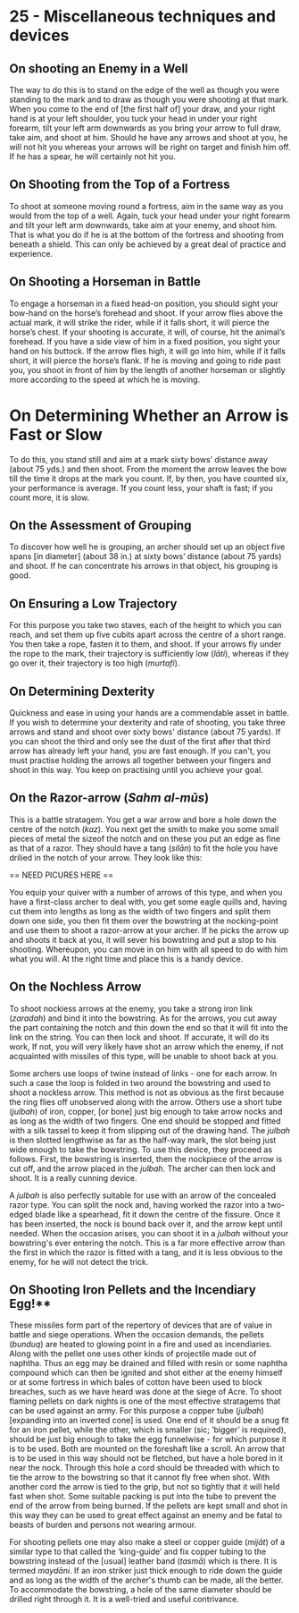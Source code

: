# 25 - Miscellaneous techniques and devices

## On shooting an Enemy in a Well

The way to do this is to stand on the edge of the well as though you were standing to the mark and to draw as though you were shooting at that mark. When you come to the end of [the first half of] your draw, and your right hand is at your left shoulder, you tuck your head in under your right forearm, tilt your left arm downwards as you bring your arrow to full draw, take aim, and shoot at him. Should he have any arrows and shoot at you, he will not hit you whereas your arrows will be right on target and finish him off. If he has a spear, he will certainly not hit you.

## On Shooting from the Top of a Fortress

To shoot at someone moving round a fortress, aim in the same way as you would from the top of a well. Again, tuck your head under your right forearm and tilt your left arm downwards, take aim at your enemy, and shoot him. That is what you do if he is at the bottom of the fortress and shooting from beneath a shield. This can only be achieved by a great deal of practice and experience.

## On Shooting a Horseman in Battle

To engage a horseman in a fixed head-on position, you should sight your bow-hand on the horse’s forehead and shoot. If your arrow flies above the actual mark, it will strike the rider, while if it falls short, it will pierce the horse’s chest. If your shooting is accurate, it will, of course, hit the animal’s forehead. If you have a side view of him in a fixed position, you sight your hand on his buttock. If the arrow flies high, it will go into him, while if it falls short, it will pierce the horse’s flank. If he is moving and going to ride past you, you shoot in front of him by the length of another horseman or slightly more according to the speed at which he is moving.

# On Determining Whether an Arrow is Fast or Slow

To do this, you stand still and aim at a mark sixty bows’ distance away (about 75 yds.) and then shoot. From the moment the arrow leaves the bow till the time it drops at the mark you count. If, by then, you have counted six, your performance is average. 1f you count less, your shaft is fast; if you count more, it is slow.

## On the Assessment of Grouping

To discover how well he is grouping, an archer should set up an object five spans [in diameter] (about 38 in.) at sixty bows’ distance (about 75 yards) and shoot. If he can concentrate his arrows in that object, his grouping is good.

## On Ensuring a Low Trajectory

For this purpose you take two staves, each of the height to which you can reach, and set them up five cubits apart across the centre of a short range. You then take a rope, fasten it to them, and shoot. If your arrows fly under the rope to the mark, their trajectory is sufficiently low (*lāti*), whereas if they go over it, their trajectory is too high (*murtafi*).

## On Determining Dexterity

Quickness and ease in using your hands are a commendable asset in battle. If you wish to determine your dexterity and rate of shooting, you take three arrows and stand and shoot over sixty bows' distance (about 75 yards). If you can shoot the third and only see the dust of the first after that third arrow has already left your hand, you are fast enough. If you can't, you must practise holding the arrows all together between your fingers and shoot in this way. You keep on practising until you achieve your goal.

## On the Razor-arrow (*Sahm al-mūs*)

This is a battle stratagem. You get a war arrow and bore a hole down the centre of the notch (*kaz*). You next get the smith to make you some small pieces of metal the sizeof the notch and on these you put an edge as fine as that of a razor. They should have a tang (*silān*) to fit the hole you have drilied in the notch of your arrow. They look like this:

== NEED PICURES HERE ==

You equip your quiver with a number of arrows of this type, and when you have a first-class archer to deal with, you get some eagle quills and, having cut them into lengths as long as the width of two fingers and split them down one side, you then fit them over the bowstring at the nocking-point and use them to shoot a razor-arrow at your archer. If he picks the arrow up and shoots it back at you, it will sever his bowstring and put a stop to his shooting. Whereupon, you can move in on him with all speed to do with him what you will. At the right time and place this is a handy device.

## On the Nochless Arrow

To shoot nockiess arrows at the enemy, you take a strong iron link (*zaradah*) and bind it into the bowstring. As for the arrows, you cut away the part containing the notch and thin down the end so that it will fit into the link on the string. You can then lock and shoot. If accurate, it will do its work, If not, you will very likely have shot an arrow which the enemy, if not acquainted with missiles of this type, will be unable to shoot back at you.

Some archers use loops of twine instead of links - one for each arrow. In such a case the loop is folded in two around the bowstring and used to shoot a nockless arrow. This method is not as obvious as the first because the ring flies off unobserved along with the arrow. Others use a short tube (*julbah*) of iron, copper, [or bone] just big enough to take arrow nocks and as long as the width of two fingers. One end should be stopped and fitted with a silk tassel to keep it from slipping out of the drawing hand. The *julbah* is then slotted lengthwise as far as the half-way mark, the slot being just wide enough to take the bowstring. To use this device, they proceed as follows. First, the bowstring is inserted, then the nockpiece of the arrow is cut off, and the arrow placed in the *julbah*. The archer can then lock and shoot. It is a really cunning device.

A *julbah* is also perfectly suitable for use with an arrow of the concealed razor type. You can split the nock and, having worked the razor into a two-edged blade like a spearhead, fit it down the centre of the fissure. Once it has been inserted, the nock is bound back over it, and the arrow kept until needed. When the occasion arises, you can shoot it in a *julbah* without your bowstring's ever entering the notch. This is a far more effective arrow than the first in which the razor is fitted with a tang, and it is less obvious to the enemy, for he will not detect the trick.

## On Shooting Iron Pellets and the Incendiary Egg!**

These missiles form part of the repertory of devices that are of value in battle and siege operations. When the occasion demands, the pellets (*bunduq*) are heated to glowing point in a fire and used as incendiaries. Along with the pellet one uses other kinds of projectile made out of naphtha. Thus an egg may be drained and filled with resin or some naphtha compound which can then be ignited and shot either at the enemy himself or at some fortress in which bales of cotton have been used to block breaches, such as we have heard was done at the siege of Acre. To shoot flaming pellets on dark nights is one of the most effective stratagems that can be used against an army. For this purpose a copper tube (*julbah*) [expanding into an inverted cone] is used. One end of it should be a snug fit for an iron pellet, while the other, which is smaller (sic; ‘bigger’ is required), should be just big enough to take the egg funnelwise - for which purpose it is to be used. Both are mounted on the foreshaft like a scroll. An arrow that is to be used in this way should not be fletched, but have a hole bored in it near the nock. Through this hole a cord should be threaded with which to tie the arrow to the bowstring so that it cannot fly free when shot. With another cord the arrow is tied to the grip, but not so tightly that it will held fast when shot. Some suitable packing is put into the tube to prevent the end of the arrow from being burned. If the pellets are kept small and shot in this way they can be used to great effect against an enemy and be fatal to beasts of burden and persons not wearing armour.

For shooting pellets one may also make a steel or copper guide (*mijāt*) of a similar type to that called the ‘king-guide’ and fix copper tubing to the bowstring instead of the [usual] leather band (*tasmā*) which is there. It is termed *maydāni*. If an iron striker just thick enough to ride down the guide and as long as the width of the archer's thumb can be made, all the better. To accommodate the bowstring, a hole of the same diameter should be drilled right through it. It is a well-tried and useful contrivance.
